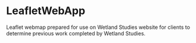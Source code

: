 # LeafletWebApp
Leaflet webmap prepared for use on Wetland Studies website for clients to determine previous work completed by Wetland Studies.
